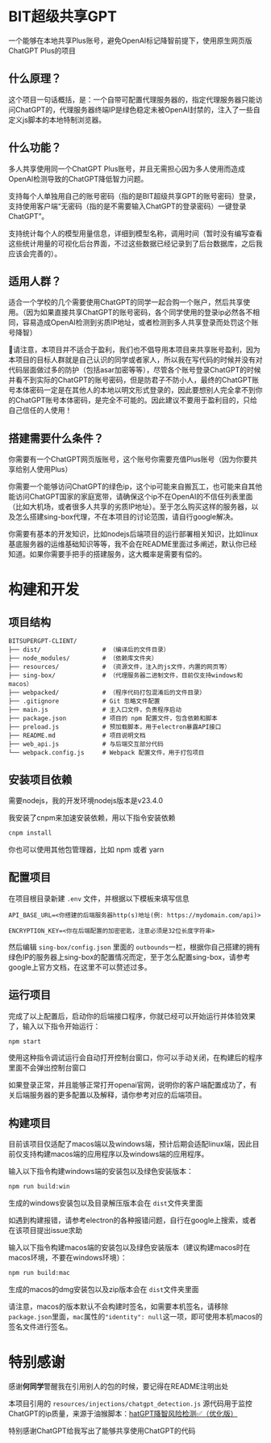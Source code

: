 # BIT超级共享GPT

一个能够在本地共享Plus账号，避免OpenAI标记降智前提下，使用原生网页版ChatGPT Plus的项目

## 什么原理？

这个项目一句话概括，是：一个自带可配置代理服务器的，指定代理服务器只能访问ChatGPT的，代理服务器终端IP是绿色稳定未被OpenAI封禁的，注入了一些自定义js脚本的本地特制浏览器。

## 什么功能？

多人共享使用同一个ChatGPT Plus账号，并且无需担心因为多人使用而造成OpenAI检测导致的ChatGPT降低智力问题。

支持每个人单独用自己的账号密码（指的是BIT超级共享GPT的账号密码）登录，支持使用客户端“无密码（指的是不需要输入ChatGPT的登录密码）一键登录ChatGPT”。

支持统计每个人的模型用量信息，详细到模型名称，调用时间（暂时没有编写查看这些统计用量的可视化后台界面，不过这些数据已经记录到了后台数据库，之后我应该会完善的）。

## 适用人群？

适合一个学校的几个需要使用ChatGPT的同学一起合购一个账户，然后共享使用。（因为如果直接共享ChatGPT的账号密码，各个同学使用的登录ip必然各不相同，容易造成OpenAI检测到劣质IP地址，或者检测到多人共享登录而处罚这个账号降智）

📢请注意，本项目并不适合于盈利，我们也不倡导用本项目来共享账号盈利，因为本项目的目标人群就是自己认识的同学或者家人，所以我在写代码的时候并没有对代码层面做过多的防护（包括asar加密等等），尽管各个账号登录ChatGPT的时候并看不到实际的ChatGPT的账号密码，但是防君子不防小人，最终的ChatGPT账号本体密码一定是在其他人的本地以明文形式登录的，因此要想别人完全拿不到你的ChatGPT账号本体密码，是完全不可能的。因此建议不要用于盈利目的，只给自己信任的人使用！

## 搭建需要什么条件？

你需要有一个ChatGPT网页版账号，这个账号你需要充值Plus账号（因为你要共享给别人使用Plus）

你需要一个能够访问ChatGPT的绿色ip，这个ip可能来自搬瓦工，也可能来自其他能访问ChatGPT国家的家庭宽带，请确保这个ip不在OpenAI的不信任列表里面（比如大机场，或者很多人共享的劣质IP地址）。至于怎么购买这样的服务器，以及怎么搭建sing-box代理，不在本项目的讨论范围，请自行google解决。

你需要有基本的开发知识，比如nodejs后端项目的运行部署相关知识，比如linux基底服务器的运维基础知识等等，我不会在README里面过多阐述，默认你已经知道。如果你需要手把手的搭建服务，这大概率是需要有偿的。

# 构建和开发

## 项目结构

```
BITSUPERGPT-CLIENT/
├── dist/                 # （编译后的文件目录）
├── node_modules/         # （依赖库文件夹）
├── resources/            # （资源文件，注入的js文件，内置的网页等）
├── sing-box/             # （代理服务器二进制文件，目前仅支持windows和macos）
├── webpacked/            # （程序代码打包混淆后的文件目录）
├── .gitignore            # Git 忽略文件配置
├── main.js               # 主入口文件，负责程序启动
├── package.json          # 项目的 npm 配置文件，包含依赖和脚本
├── preload.js            # 预加载脚本，用于electron暴露API接口
├── README.md             # 项目说明文档
├── web_api.js            # 与后端交互部分代码
└── webpack.config.js     # Webpack 配置文件，用于打包项目
```

## 安装项目依赖

需要nodejs，我的开发环境nodejs版本是v23.4.0

我安装了cnpm来加速安装依赖，用以下指令安装依赖

```bash
cnpm install
```

你也可以使用其他包管理器，比如 npm 或者 yarn

## 配置项目

在项目根目录新建 `.env` 文件，并根据以下模板来填写信息

```
API_BASE_URL=<你搭建的后端服务器http(s)地址(例: https://mydomain.com/api)>

ENCRYPTION_KEY=<你在后端配置的加密密匙，注意必须是32位长度字符串>
```

然后编辑 `sing-box/config.json` 里面的 `outbounds`一栏，根据你自己搭建的拥有绿色IP的服务器上sing-box的配置情况而定，至于怎么配置sing-box，请参考google上官方文档，在这里不可以赘述过多。

## 运行项目

完成了以上配置后，启动你的后端接口程序，你就已经可以开始运行并体验效果了，输入以下指令开始运行：

```bash
npm start
```

使用这种指令调试运行会自动打开控制台窗口，你可以手动关闭，在构建后的程序里面不会弹出控制台窗口

如果登录正常，并且能够正常打开openai官网，说明你的客户端配置成功了，有关后端服务器的更多配置以及解释，请你参考对应的后端项目。

## 构建项目

目前该项目仅适配了macos端以及windows端，预计后期会适配linux端，因此目前仅支持构建macos端的应用程序以及windows端的应用程序。

输入以下指令构建windows端的安装包以及绿色安装版本：

```bash
npm run build:win
```

生成的windows安装包以及目录解压版本会在 `dist`文件夹里面

如遇到构建报错，请参考electron的各种报错问题，自行在google上搜索，或者在该项目提出issue求助

输入以下指令构建macos端的安装包以及绿色安装版本（建议构建macos时在macos环境，不要在windows环境）：

```bash
npm run build:mac
```

生成的macos的dmg安装包以及zip版本会在 `dist`文件夹里面

请注意，macos的版本默认不会构建时签名，如需要本机签名，请移除`package.json`里面，`mac`属性的`"identity": null`这一项，即可使用本机macos的签名文件进行签名。

# 特别感谢

感谢**何同学**警醒我在引用别人的包的时候，要记得在README注明出处

本项目引用的 `resources/injections/chatgpt_detection.js` 源代码用于监控ChatGPT的ip质量，来源于油猴脚本：[hatGPT降智风险检测✅（优化版）](https://greasyfork.org/zh-CN/scripts/517439-chatgpt%E9%99%8D%E6%99%BA%E9%A3%8E%E9%99%A9%E6%A3%80%E6%B5%8B-%E4%BC%98%E5%8C%96%E7%89%88)

特别感谢ChatGPT给我写出了能够共享使用ChatGPT的代码